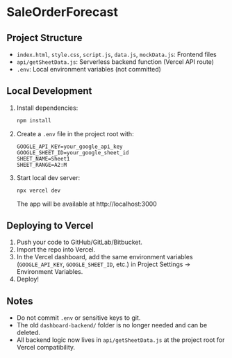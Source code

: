 # SaleOrderForecast

## Project Structure

- `index.html`, `style.css`, `script.js`, `data.js`, `mockData.js`: Frontend files
- `api/getSheetData.js`: Serverless backend function (Vercel API route)
- `.env`: Local environment variables (not committed)

## Local Development

1. Install dependencies:
   ```sh
   npm install
   ```
2. Create a `.env` file in the project root with:
   ```env
   GOOGLE_API_KEY=your_google_api_key
   GOOGLE_SHEET_ID=your_google_sheet_id
   SHEET_NAME=Sheet1
   SHEET_RANGE=A2:M
   ```
3. Start local dev server:
   ```sh
   npx vercel dev
   ```
   The app will be available at http://localhost:3000

## Deploying to Vercel

1. Push your code to GitHub/GitLab/Bitbucket.
2. Import the repo into Vercel.
3. In the Vercel dashboard, add the same environment variables (`GOOGLE_API_KEY`, `GOOGLE_SHEET_ID`, etc.) in Project Settings → Environment Variables.
4. Deploy!

## Notes

- Do not commit `.env` or sensitive keys to git.
- The old `dashboard-backend/` folder is no longer needed and can be deleted.
- All backend logic now lives in `api/getSheetData.js` at the project root for Vercel compatibility.
